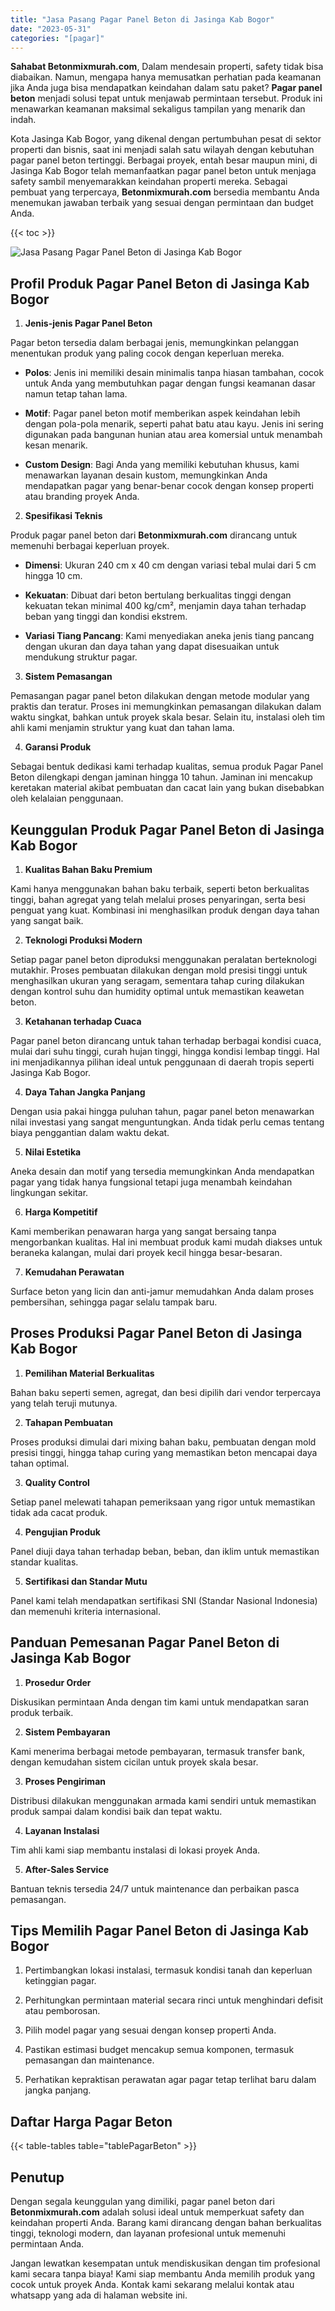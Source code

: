 ```yaml
---
title: "Jasa Pasang Pagar Panel Beton di Jasinga Kab Bogor"
date: "2023-05-31"
categories: "[pagar]"
---
```


**Sahabat Betonmixmurah.com**, Dalam mendesain properti, safety tidak bisa diabaikan. Namun, mengapa hanya memusatkan perhatian pada keamanan jika Anda juga bisa mendapatkan keindahan dalam satu paket? **Pagar panel beton** menjadi solusi tepat untuk menjawab permintaan tersebut. Produk ini menawarkan keamanan maksimal sekaligus tampilan yang menarik dan indah.  

Kota Jasinga Kab Bogor, yang dikenal dengan pertumbuhan pesat di sektor properti dan bisnis, saat ini menjadi salah satu wilayah dengan kebutuhan pagar panel beton tertinggi. Berbagai proyek, entah besar maupun mini, di Jasinga Kab Bogor telah memanfaatkan pagar panel beton untuk menjaga safety sambil menyemarakkan keindahan properti mereka. Sebagai pembuat yang terpercaya, **Betonmixmurah.com** bersedia membantu Anda menemukan jawaban terbaik yang sesuai dengan permintaan dan budget Anda.

{{< toc >}}

![Jasa Pasang Pagar Panel Beton di Jasinga Kab Bogor](/images/pagar/pagar-beton-10.jpg)

## Profil Produk Pagar Panel Beton di Jasinga Kab Bogor

1. **Jenis-jenis Pagar Panel Beton**  

Pagar beton tersedia dalam berbagai jenis, memungkinkan pelanggan menentukan produk yang paling cocok dengan keperluan mereka.  

- **Polos**: Jenis ini memiliki desain minimalis tanpa hiasan tambahan, cocok untuk Anda yang membutuhkan pagar dengan fungsi keamanan dasar namun tetap tahan lama.  

- **Motif**: Pagar panel beton motif memberikan aspek keindahan lebih dengan pola-pola menarik, seperti pahat batu atau kayu. Jenis ini sering digunakan pada bangunan hunian atau area komersial untuk menambah kesan menarik.  

- **Custom Design**: Bagi Anda yang memiliki kebutuhan khusus, kami menawarkan layanan desain kustom, memungkinkan Anda mendapatkan pagar yang benar-benar cocok dengan konsep properti atau branding proyek Anda.  

2. **Spesifikasi Teknis**  

Produk pagar panel beton dari **Betonmixmurah.com** dirancang untuk memenuhi berbagai keperluan proyek.  

- **Dimensi**: Ukuran 240 cm x 40 cm dengan variasi tebal mulai dari 5 cm hingga 10 cm.  

- **Kekuatan**: Dibuat dari beton bertulang berkualitas tinggi dengan kekuatan tekan minimal 400 kg/cm², menjamin daya tahan terhadap beban yang tinggi dan kondisi ekstrem.  

- **Variasi Tiang Pancang**: Kami menyediakan aneka jenis tiang pancang dengan ukuran dan daya tahan yang dapat disesuaikan untuk mendukung struktur pagar.  

3. **Sistem Pemasangan**  

Pemasangan pagar panel beton dilakukan dengan metode modular yang praktis dan teratur. Proses ini memungkinkan pemasangan dilakukan dalam waktu singkat, bahkan untuk proyek skala besar. Selain itu, instalasi oleh tim ahli kami menjamin struktur yang kuat dan tahan lama.  

4. **Garansi Produk**  

Sebagai bentuk dedikasi kami terhadap kualitas, semua produk Pagar Panel Beton dilengkapi dengan jaminan hingga 10 tahun. Jaminan ini mencakup keretakan material akibat pembuatan dan cacat lain yang bukan disebabkan oleh kelalaian penggunaan.

## Keunggulan Produk Pagar Panel Beton di Jasinga Kab Bogor 

1. **Kualitas Bahan Baku Premium**  

Kami hanya menggunakan bahan baku terbaik, seperti beton berkualitas tinggi, bahan agregat yang telah melalui proses penyaringan, serta besi penguat yang kuat. Kombinasi ini menghasilkan produk dengan daya tahan yang sangat baik.  

2. **Teknologi Produksi Modern**  

Setiap pagar panel beton diproduksi menggunakan peralatan berteknologi mutakhir. Proses pembuatan dilakukan dengan mold presisi tinggi untuk menghasilkan ukuran yang seragam, sementara tahap curing dilakukan dengan kontrol suhu dan humidity optimal untuk memastikan keawetan beton.  

3. **Ketahanan terhadap Cuaca**  

Pagar panel beton dirancang untuk tahan terhadap berbagai kondisi cuaca, mulai dari suhu tinggi, curah hujan tinggi, hingga kondisi lembap tinggi. Hal ini menjadikannya pilihan ideal untuk penggunaan di daerah tropis seperti Jasinga Kab Bogor.  

4. **Daya Tahan Jangka Panjang**  

Dengan usia pakai hingga puluhan tahun, pagar panel beton menawarkan nilai investasi yang sangat menguntungkan. Anda tidak perlu cemas tentang biaya penggantian dalam waktu dekat.  

5. **Nilai Estetika**  

Aneka desain dan motif yang tersedia memungkinkan Anda mendapatkan pagar yang tidak hanya fungsional tetapi juga menambah keindahan lingkungan sekitar.  

6. **Harga Kompetitif**  

Kami memberikan penawaran harga yang sangat bersaing tanpa mengorbankan kualitas. Hal ini membuat produk kami mudah diakses untuk beraneka kalangan, mulai dari proyek kecil hingga besar-besaran.  

7. **Kemudahan Perawatan**  

Surface beton yang licin dan anti-jamur memudahkan Anda dalam proses pembersihan, sehingga pagar selalu tampak baru.

## Proses Produksi Pagar Panel Beton di Jasinga Kab Bogor

1. **Pemilihan Material Berkualitas**  

Bahan baku seperti semen, agregat, dan besi dipilih dari vendor terpercaya yang telah teruji mutunya.

2. **Tahapan Pembuatan**  

Proses produksi dimulai dari mixing bahan baku, pembuatan dengan mold presisi tinggi, hingga tahap curing yang memastikan beton mencapai daya tahan optimal.

3. **Quality Control**  

Setiap panel melewati tahapan pemeriksaan yang rigor untuk memastikan tidak ada cacat produk.

4. **Pengujian Produk**  

Panel diuji daya tahan terhadap beban, beban, dan iklim untuk memastikan standar kualitas.

5. **Sertifikasi dan Standar Mutu**  

Panel kami telah mendapatkan sertifikasi SNI (Standar Nasional Indonesia) dan memenuhi kriteria internasional.

## Panduan Pemesanan Pagar Panel Beton di Jasinga Kab Bogor

1. **Prosedur Order**  

Diskusikan permintaan Anda dengan tim kami untuk mendapatkan saran produk terbaik.

2. **Sistem Pembayaran**  

Kami menerima berbagai metode pembayaran, termasuk transfer bank, dengan kemudahan sistem cicilan untuk proyek skala besar.

3. **Proses Pengiriman**  

Distribusi dilakukan menggunakan armada kami sendiri untuk memastikan produk sampai dalam kondisi baik dan tepat waktu.

4. **Layanan Instalasi**  

Tim ahli kami siap membantu instalasi di lokasi proyek Anda.

5. **After-Sales Service**  

Bantuan teknis tersedia 24/7 untuk maintenance dan perbaikan pasca pemasangan.

## Tips Memilih Pagar Panel Beton di Jasinga Kab Bogor

1. Pertimbangkan lokasi instalasi, termasuk kondisi tanah dan keperluan ketinggian pagar.  

2. Perhitungkan permintaan material secara rinci untuk menghindari defisit atau pemborosan.  

3. Pilih model pagar yang sesuai dengan konsep properti Anda.  

4. Pastikan estimasi budget mencakup semua komponen, termasuk pemasangan dan maintenance.  

5. Perhatikan kepraktisan perawatan agar pagar tetap terlihat baru dalam jangka panjang.

## Daftar Harga Pagar Beton

{{< table-tables table="tablePagarBeton" >}}

## Penutup

Dengan segala keunggulan yang dimiliki, pagar panel beton dari **Betonmixmurah.com** adalah solusi ideal untuk memperkuat safety dan keindahan properti Anda. Barang kami dirancang dengan bahan berkualitas tinggi, teknologi modern, dan layanan profesional untuk memenuhi permintaan Anda.  

Jangan lewatkan kesempatan untuk mendiskusikan dengan tim profesional kami secara tanpa biaya! Kami siap membantu Anda memilih produk yang cocok untuk proyek Anda. Kontak kami sekarang melalui kontak atau whatsapp yang ada di halaman website ini.